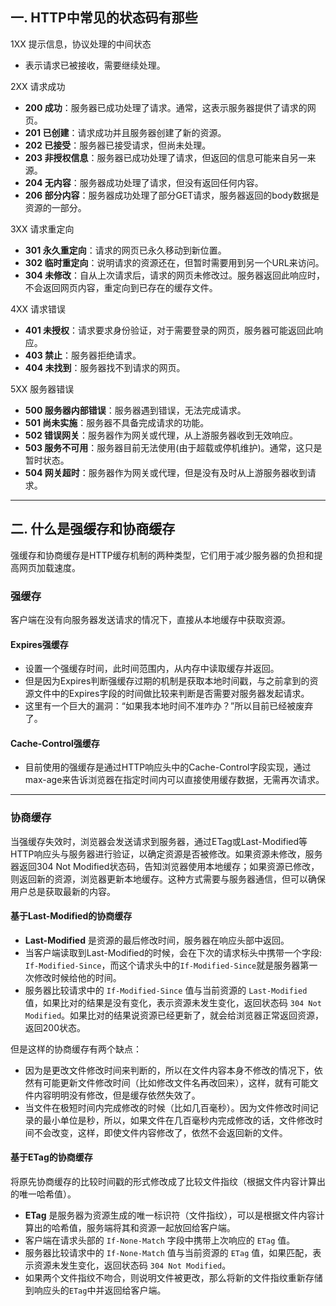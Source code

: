 ## 一. HTTP中常见的状态码有那些

1XX 提示信息，协议处理的中间状态
- 表示请求已被接收，需要继续处理。

2XX 请求成功
- **200 成功**：服务器已成功处理了请求。通常，这表示服务器提供了请求的网页。
- **201 已创建**：请求成功并且服务器创建了新的资源。
- **202 已接受**：服务器已接受请求，但尚未处理。
- **203 非授权信息**：服务器已成功处理了请求，但返回的信息可能来自另一来源。
- **204 无内容**：服务器成功处理了请求，但没有返回任何内容。
- **206 部分内容**：服务器成功处理了部分GET请求，服务器返回的body数据是资源的一部分。

3XX 请求重定向
- **301 永久重定向**：请求的网页已永久移动到新位置。
- **302 临时重定向**：说明请求的资源还在，但暂时需要用到另一个URL来访问。
- **304 未修改**：自从上次请求后，请求的网页未修改过。服务器返回此响应时，不会返回网页内容，重定向到已存在的缓存文件。

4XX 请求错误
- **401 未授权**：请求要求身份验证，对于需要登录的网页，服务器可能返回此响应。
- **403 禁止**：服务器拒绝请求。
- **404 未找到**：服务器找不到请求的网页。

5XX 服务器错误
- **500 服务器内部错误**：服务器遇到错误，无法完成请求。
- **501 尚未实施**：服务器不具备完成请求的功能。
- **502 错误网关**：服务器作为网关或代理，从上游服务器收到无效响应。
- **503 服务不可用**：服务器目前无法使用(由于超载或停机维护)。通常，这只是暂时状态。
- **504 网关超时**：服务器作为网关或代理，但是没有及时从上游服务器收到请求。

---

## 二. 什么是强缓存和协商缓存

强缓存和协商缓存是HTTP缓存机制的两种类型，它们用于减少服务器的负担和提高网页加载速度。

### 强缓存
客户端在没有向服务器发送请求的情况下，直接从本地缓存中获取资源。

#### Expires强缓存
- 设置一个强缓存时间，此时间范围内，从内存中读取缓存并返回。
- 但是因为Expires判断强缓存过期的机制是获取本地时间戳，与之前拿到的资源文件中的Expires字段的时间做比较来判断是否需要对服务器发起请求。
- 这里有一个巨大的漏洞：“如果我本地时间不准咋办？”所以目前已经被废弃了。

#### Cache-Control强缓存
- 目前使用的强缓存是通过HTTP响应头中的Cache-Control字段实现，通过max-age来告诉浏览器在指定时间内可以直接使用缓存数据，无需再次请求。

---

### 协商缓存
当强缓存失效时，浏览器会发送请求到服务器，通过ETag或Last-Modified等HTTP响应头与服务器进行验证，以确定资源是否被修改。如果资源未修改，服务器返回304 Not Modified状态码，告知浏览器使用本地缓存；如果资源已修改，则返回新的资源，浏览器更新本地缓存。这种方式需要与服务器通信，但可以确保用户总是获取最新的内容。

#### 基于Last-Modified的协商缓存
- **Last-Modified** 是资源的最后修改时间，服务器在响应头部中返回。
- 当客户端读取到Last-Modified的时候，会在下次的请求标头中携带一个字段: `If-Modified-Since`，而这个请求头中的`If-Modified-Since`就是服务器第一次修改时候给他的时间。
- 服务器比较请求中的 `If-Modified-Since` 值与当前资源的 `Last-Modified` 值，如果比对的结果是没有变化，表示资源未发生变化，返回状态码 `304 Not Modified`。如果比对的结果说资源已经更新了，就会给浏览器正常返回资源，返回200状态。

但是这样的协商缓存有两个缺点：
- 因为是更改文件修改时间来判断的，所以在文件内容本身不修改的情况下，依然有可能更新文件修改时间（比如修改文件名再改回来），这样，就有可能文件内容明明没有修改，但是缓存依然失效了。
- 当文件在极短时间内完成修改的时候（比如几百毫秒）。因为文件修改时间记录的最小单位是秒，所以，如果文件在几百毫秒内完成修改的话，文件修改时间不会改变，这样，即使文件内容修改了，依然不会返回新的文件。

#### 基于ETag的协商缓存
将原先协商缓存的比较时间戳的形式修改成了比较文件指纹（根据文件内容计算出的唯一哈希值）。
- **ETag** 是服务器为资源生成的唯一标识符（文件指纹），可以是根据文件内容计算出的哈希值，服务端将其和资源一起放回给客户端。
- 客户端在请求头部的 `If-None-Match` 字段中携带上次响应的 `ETag` 值。
- 服务器比较请求中的 `If-None-Match` 值与当前资源的 `ETag` 值，如果匹配，表示资源未发生变化，返回状态码 `304 Not Modified`。
- 如果两个文件指纹不吻合，则说明文件被更改，那么将新的文件指纹重新存储到响应头的`ETag`中并返回给客户端。
